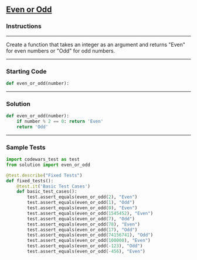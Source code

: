 ## [Even or Odd](https://www.codewars.com/kata/53da3dbb4a5168369a0000fe)

### Instructions

---

Create a function that takes an integer as an argument and returns "Even" for even numbers or "Odd" for odd numbers.

---

### Starting Code


```python
def even_or_odd(number):
```

---

### Solution


```python
def even_or_odd(number):
    if number % 2 == 0: return 'Even'
    return 'Odd'
```

---

### Sample Tests

```python
import codewars_test as test
from solution import even_or_odd

@test.describe("Fixed Tests")
def fixed_tests():
    @test.it('Basic Test Cases')
    def basic_test_cases():
        test.assert_equals(even_or_odd(2), "Even")
        test.assert_equals(even_or_odd(1), "Odd")
        test.assert_equals(even_or_odd(0), "Even")
        test.assert_equals(even_or_odd(1545452), "Even")
        test.assert_equals(even_or_odd(7), "Odd")
        test.assert_equals(even_or_odd(78), "Even")
        test.assert_equals(even_or_odd(17), "Odd")
        test.assert_equals(even_or_odd(74156741), "Odd")
        test.assert_equals(even_or_odd(100000), "Even")
        test.assert_equals(even_or_odd(-123), "Odd")
        test.assert_equals(even_or_odd(-456), "Even")
```

